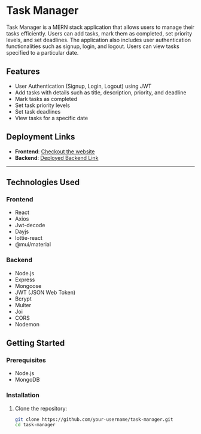 # Task Manager

Task Manager is a MERN stack application that allows users to manage their tasks efficiently. Users can add tasks, mark them as completed, set priority levels, and set deadlines. The application also includes user authentication functionalities such as signup, login, and logout. Users can view tasks specified to a particular date.

## Features

- User Authentication (Signup, Login, Logout) using JWT
- Add tasks with details such as title, description, priority, and deadline
- Mark tasks as completed
- Set task priority levels
- Set task deadlines
- View tasks for a specific date

## Deployment Links

- **Frontend**: [Checkout the website](https://taskmanagerapps.netlify.app)
- **Backend**: [Deployed Backend Link](https://taskmanager-rhn5.onrender.com/)

---
## Technologies Used

### Frontend

- React
- Axios
- Jwt-decode
- Dayjs
- lottie-react
- @mui/material

### Backend

- Node.js
- Express
- Mongoose
- JWT (JSON Web Token)
- Bcrypt
- Multer
- Joi
- CORS
- Nodemon

## Getting Started

### Prerequisites

- Node.js
- MongoDB

### Installation

1. Clone the repository:

   ```bash
   git clone https://github.com/your-username/task-manager.git
   cd task-manager
